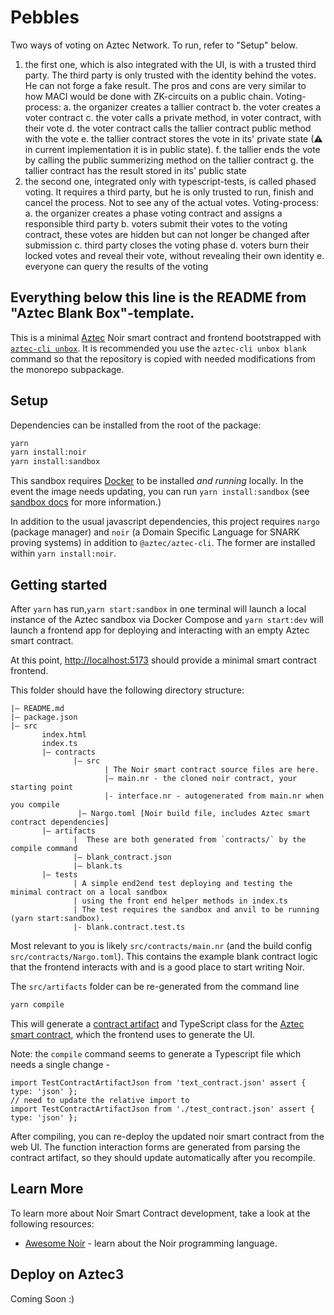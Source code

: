 # Pebbles
Two ways of voting on Aztec Network. To run, refer to "Setup" below.


1. the first one, which is also integrated with the UI, is with a trusted third party. The third party is only trusted with the identity behind the votes. He can not forge a fake result. The pros and cons are very similar to how MACI would be done with ZK-circuits on a public chain.
  Voting-process:
    a. the organizer creates a tallier contract
    b. the voter creates a voter contract
    c. the voter calls a private method, in voter contract, with their vote
    d. the voter contract calls the tallier contract public method with the vote
    e. the tallier contract stores the vote in its' private state (⚠ in current implementation it is in public state).
    f. the tallier ends the vote by calling the public summerizing method on the tallier contract
    g. the tallier contract has the result stored in its' public state
1. the second one, integrated only with typescript-tests, is called phased voting. It requires a third party, but he is only trusted to run, finish and cancel the process. Not to see any of the actual votes.
  Voting-process:
    a. the organizer creates a phase voting contract and assigns a responsible third party
    b. voters submit their votes to the voting contract, these votes are hidden but can not longer be changed after submission
    c. third party closes the voting phase
    d. voters burn their locked votes and reveal their vote, without revealing their own identity
    e. everyone can query the results of the voting

Everything below this line is the README from "Aztec Blank Box"-template.
---

This is a minimal [Aztec](https://aztec.network/) Noir smart contract and frontend bootstrapped with [`aztec-cli unbox`](https://github.com/AztecProtocol/aztec-packages/tree/master/yarn-project/cli). It is recommended you use the `aztec-cli unbox blank` command so that the repository is copied with needed modifications from the monorepo subpackage.

## Setup

Dependencies can be installed from the root of the package:

```bash
yarn
yarn install:noir
yarn install:sandbox
```

This sandbox requires [Docker](https://www.docker.com/) to be installed _and running_ locally. In the event the image needs updating, you can run `yarn install:sandbox` (see [sandbox docs](https://aztec-docs-dev.netlify.app/dev_docs/getting_started/sandbox) for more information.)

In addition to the usual javascript dependencies, this project requires `nargo` (package manager) and `noir` (a Domain Specific Language for SNARK proving systems) in addition to `@aztec/aztec-cli`. The former are installed within `yarn install:noir`.

## Getting started

After `yarn` has run,`yarn start:sandbox` in one terminal will launch a local instance of the Aztec sandbox via Docker Compose and `yarn start:dev` will launch a frontend app for deploying and interacting with an empty Aztec smart contract.

At this point, [http://localhost:5173](http://localhost:5173) should provide a minimal smart contract frontend.

This folder should have the following directory structure:

```
|— README.md
|— package.json
|— src
       index.html
       index.ts
       |— contracts
              |— src
                     | The Noir smart contract source files are here.
                     |— main.nr - the cloned noir contract, your starting point
                     |- interface.nr - autogenerated from main.nr when you compile
               |— Nargo.toml [Noir build file, includes Aztec smart contract dependencies]
       |— artifacts
              |  These are both generated from `contracts/` by the compile command
              |— blank_contract.json
              |— blank.ts
       |— tests
              | A simple end2end test deploying and testing the minimal contract on a local sandbox
              | using the front end helper methods in index.ts
              | The test requires the sandbox and anvil to be running (yarn start:sandbox).
              |- blank.contract.test.ts
```

Most relevant to you is likely `src/contracts/main.nr` (and the build config `src/contracts/Nargo.toml`). This contains the example blank contract logic that the frontend interacts with and is a good place to start writing Noir.

The `src/artifacts` folder can be re-generated from the command line

```bash
yarn compile
```

This will generate a [contract artifact](src/artifacts/test_contract.json) and TypeScript class for the [Aztec smart contract](src/contracts/main.nr), which the frontend uses to generate the UI.

Note: the `compile` command seems to generate a Typescript file which needs a single change -

```
import TestContractArtifactJson from 'text_contract.json' assert { type: 'json' };
// need to update the relative import to
import TestContractArtifactJson from './test_contract.json' assert { type: 'json' };
```

After compiling, you can re-deploy the updated noir smart contract from the web UI. The function interaction forms are generated from parsing the contract artifact, so they should update automatically after you recompile.

## Learn More

To learn more about Noir Smart Contract development, take a look at the following resources:

- [Awesome Noir](https://github.com/noir-lang/awesome-noir) - learn about the Noir programming language.

## Deploy on Aztec3

Coming Soon :)
